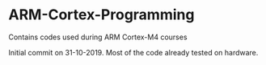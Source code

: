 # ARM-Cortex-Programming
Contains codes used during ARM Cortex-M4 courses


Initial commit on 31-10-2019. Most of the code already tested on hardware.
